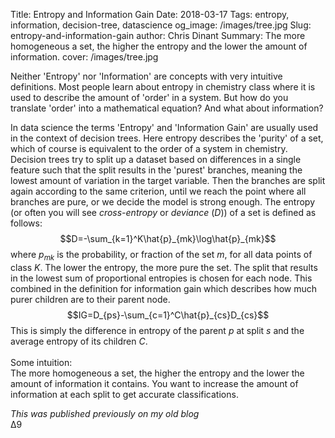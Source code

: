 Title: Entropy and Information Gain
Date: 2018-03-17
Tags: entropy, information, decision-tree, datascience
og_image: /images/tree.jpg
Slug: entropy-and-information-gain
author: Chris Dinant
Summary: The more homogeneous a set, the higher the entropy and the lower the amount of information.
cover: /images/tree.jpg


Neither 'Entropy' nor 'Information' are concepts with very intuitive definitions. Most people learn about entropy in chemistry class where it is used to describe the amount of 'order' in a system. But how do you translate 'order' into a mathematical equation? And what about information?  

In data science the terms 'Entropy' and 'Information Gain' are usually used in the context of decision trees. Here entropy describes the 'purity' of a set, which of course is equivalent to the order of a system in chemistry. Decision trees try to split up a dataset based on differences in a single feature such that the split results in the 'purest' branches, meaning the lowest amount of variation in the target variable. Then the branches are split again according to the same criterion, until we reach the point where all branches are pure, or we decide the model is strong enough. The entropy (or often you will see <i>cross-entropy </i>or<i> deviance</i> (<i>D</i>)) of a set is defined as follows:
$$D=-\sum_{k=1}^K\hat{p}_{mk}\log\hat{p}_{mk}$$
where
$p_{mk}$
is the probability, or fraction of the set <i>m</i>, for all data points of class <i>K</i>. The lower the entropy, the more pure the set. The split that results in the lowest sum of proportional entropies is chosen for each node. This combined in the definition for information gain which describes how much purer children are to their parent node.
$$IG=D_{ps}-\sum_{c=1}^C\hat{p}_{cs}D_{cs}$$
This is simply the difference in entropy of the parent <i>p</i>&nbsp;at split <i>s </i>and the average entropy of its children <i>C</i>.<br />
<br />
Some intuition:<br />
The more homogeneous a set, the higher the entropy and the lower the amount of information it contains. You want to increase the amount of information at each split to get accurate classifications.  


*This was published previously on my old blog*  
&#916;9
